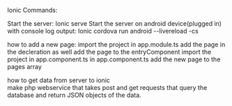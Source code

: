 Ionic Commands:

Start the server:
	Ionic serve
Start the server on android device(plugged in) with console log output:
	Ionic cordova run android --livereload -cs

how to add a new page:
	import the project in app.module.ts
		add the page in the decleration as well
		add the page to the entryComponent
	import the project in app.component.ts
		in app.component.ts add the new page to the pages array

how to get data from server to ionic		
	make php webservice that takes post and get requests that query the database and return
	JSON objects of the data.